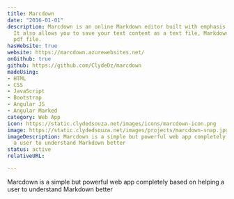 ```yaml
---
title: Marcdown
date: "2016-01-01"
description: Marcdown is an online Markdown editor built with emphasis on simplicity.
  It also allows you to save your text content as a text file, Markdown file or a
  pdf file.
hasWebsite: true
website: https://marcdown.azurewebsites.net/
onGithub: true
github: https://github.com/ClydeDz/marcdown
madeUsing:
- HTML
- CSS
- JavaScript
- Bootstrap
- Angular JS
- Angular Marked
category: Web App
icon: https://static.clydedsouza.net/images/icons/marcdown-icon.png
image: https://static.clydedsouza.net/images/projects/marcdown-snap.jpg
imageDescription: Marcdown is a simple but powerful web app completely based on helping
  a user to understand Markdown better
status: active
relativeURL: 

---
```


Marcdown is a simple but powerful web app completely based on helping a user to understand Markdown better


